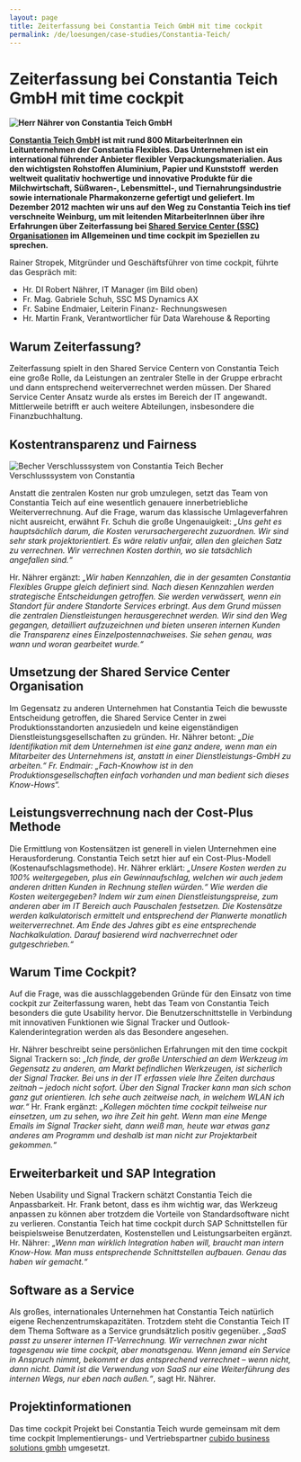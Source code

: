 ```yaml
---
layout: page
title: Zeiterfassung bei Constantia Teich GmbH mit time cockpit
permalink: /de/loesungen/case-studies/Constantia-Teich/
---
```


<h1 xmlns="http://www.w3.org/1999/xhtml">Zeiterfassung bei Constantia Teich GmbH mit time cockpit</h1><p xmlns="http://www.w3.org/1999/xhtml">
  <strong>
    <img src="{{site.baseurl}}images/customer_solutions/case-studies/teich/teich_naehrer.png" alt="Herr Nährer von Constantia Teich GmbH" title="Herr Nährer von Constantia Teich GmbH" />
  </strong>
</p><p xmlns="http://www.w3.org/1999/xhtml">
  <strong>
    <a href="http://teich.cflex.com/" target="_blank">Constantia Teich GmbH</a> ist mit rund 800 MitarbeiterInnen ein Leitunternehmen der Constantia Flexibles. Das Unternehmen ist ein international führender Anbieter flexibler Verpackungsmaterialien. Aus den wichtigsten Rohstoffen Aluminium, Papier und Kunststoff  werden weltweit qualitativ hochwertige und innovative Produkte für die Milchwirtschaft, Süßwaren-, Lebensmittel-, und Tiernahrungsindustrie sowie internationale Pharmakonzerne gefertigt und geliefert. Im Dezember 2012 machten wir uns auf den Weg zu Constantia Teich ins tief verschneite Weinburg, um mit leitenden MitarbeiterInnen über ihre Erfahrungen über Zeiterfassung bei <a href="http://de.wikipedia.org/wiki/Shared_Services" target="_blank">Shared Service Center (SSC) Organisationen</a> im Allgemeinen und time cockpit im Speziellen zu sprechen.</strong>
</p><p xmlns="http://www.w3.org/1999/xhtml">Rainer Stropek, Mitgründer und Geschäftsführer von time cockpit, führte das Gespräch mit:</p><ul xmlns="http://www.w3.org/1999/xhtml">
  <li>Hr. DI Robert Nährer, IT Manager (im Bild oben)</li>
  <li>Fr. Mag. Gabriele Schuh, SSC MS Dynamics AX</li>
  <li>Fr. Sabine Endmaier, Leiterin Finanz- Rechnungswesen</li>
  <li>Hr. Martin Frank, Verantwortlicher für Data Warehouse &amp; Reporting</li>
</ul><h2 xmlns="http://www.w3.org/1999/xhtml">Warum Zeiterfassung?</h2><p xmlns="http://www.w3.org/1999/xhtml">Zeiterfassung spielt in den Shared Service Centern von Constantia Teich eine große Rolle, da Leistungen an zentraler Stelle in der Gruppe erbracht und dann entsprechend weiterverrechnet werden müssen. Der Shared Service Center Ansatz wurde als erstes im Bereich der IT angewandt. Mittlerweile betrifft er auch weitere Abteilungen, insbesondere die Finanzbuchhaltung.</p><h2 xmlns="http://www.w3.org/1999/xhtml">Kostentransparenz und Fairness</h2><div class="floatRight" xmlns="http://www.w3.org/1999/xhtml">
  <img src="{{site.baseurl}}images/customer_solutions/case-studies/teich/teich_plastic_die_cut_lid.png" alt="Becher Verschlusssystem von Constantia Teich" title="Becher Verschlusssystem von Constantia Teich" />
  <span class="imageCaption">Becher Verschlusssystem von Constantia</span>
</div><p xmlns="http://www.w3.org/1999/xhtml">Anstatt die zentralen Kosten nur grob umzulegen, setzt das Team von Constantia Teich auf eine wesentlich genauere innerbetriebliche Weiterverrechnung. Auf die Frage, warum das klassische Umlageverfahren nicht ausreicht, erwähnt Fr. Schuh die große Ungenauigkeit: <em>„Uns geht es hauptsächlich darum, die Kosten verursachergerecht zuzuordnen. Wir sind sehr stark projektorientiert. Es wäre relativ unfair, allen den gleichen Satz zu verrechnen. Wir verrechnen Kosten dorthin, wo sie tatsächlich angefallen sind.“</em></p><p xmlns="http://www.w3.org/1999/xhtml">Hr. Nährer ergänzt: <em>„Wir haben Kennzahlen, die in der gesamten Constantia Flexibles Gruppe gleich definiert sind. Nach diesen Kennzahlen werden strategische Entscheidungen getroffen. Sie werden verwässert, wenn ein Standort für andere Standorte Services erbringt. Aus dem Grund müssen die zentralen Dienstleistungen herausgerechnet werden. Wir sind den Weg gegangen, detailliert aufzuzeichnen und bieten unseren internen Kunden die Transparenz eines Einzelpostennachweises. Sie sehen genau, was wann und woran gearbeitet wurde.“</em></p><h2 xmlns="http://www.w3.org/1999/xhtml">Umsetzung der Shared Service Center Organisation</h2><p xmlns="http://www.w3.org/1999/xhtml">Im Gegensatz zu anderen Unternehmen hat Constantia Teich die bewusste Entscheidung getroffen, die Shared Service Center in zwei Produktionsstandorten anzusiedeln und keine eigenständigen Dienstleistungsgesellschaften zu gründen. Hr. Nährer betont: <em>„Die Identifikation mit dem Unternehmen ist eine ganz andere, wenn man ein Mitarbeiter des Unternehmens ist, anstatt in einer Dienstleistungs-GmbH zu arbeiten.“ Fr. Endmair: „Fach-Knowhow ist in den Produktionsgesellschaften einfach vorhanden und man bedient sich dieses Know-Hows“.</em></p><h2 xmlns="http://www.w3.org/1999/xhtml">Leistungsverrechnung nach der Cost-Plus Methode</h2><p xmlns="http://www.w3.org/1999/xhtml">Die Ermittlung von Kostensätzen ist generell in vielen Unternehmen eine Herausforderung. Constantia Teich setzt hier auf ein Cost-Plus-Modell (Kostenaufschlagsmethode). Hr. Nährer erklärt: <em>„Unsere Kosten werden zu 100% weitergegeben, plus ein Gewinnaufschlag, welchen wir auch jedem anderen dritten Kunden in Rechnung stellen würden.“ Wie werden die Kosten weitergegeben? Indem wir zum einen Dienstleistungspreise, zum anderen aber im IT Bereich auch Pauschalen festsetzen. Die Kostensätze werden kalkulatorisch ermittelt und entsprechend der Planwerte monatlich weiterverrechnet. Am Ende des Jahres gibt es eine entsprechende Nachkalkulation. Darauf basierend wird nachverrechnet oder gutgeschrieben.“</em></p><h2 xmlns="http://www.w3.org/1999/xhtml">Warum Time Cockpit?</h2><p xmlns="http://www.w3.org/1999/xhtml">Auf die Frage, was die ausschlaggebenden Gründe für den Einsatz von time cockpit zur Zeiterfassung waren, hebt das Team von Constantia Teich besonders die gute Usability hervor. Die Benutzerschnittstelle in Verbindung mit innovativen Funktionen wie Signal Tracker und Outlook-Kalenderintegration werden als das Besondere angesehen.</p><p xmlns="http://www.w3.org/1999/xhtml">Hr. Nährer beschreibt seine persönlichen Erfahrungen mit den time cockpit Signal Trackern so: <em>„Ich finde, der große Unterschied an dem Werkzeug im Gegensatz zu anderen, am Markt befindlichen Werkzeugen, ist sicherlich der Signal Tracker. Bei uns in der IT erfassen viele Ihre Zeiten durchaus zeitnah – jedoch nicht sofort. Über den Signal Tracker kann man sich schon ganz gut orientieren. Ich sehe auch zeitweise nach, in welchem WLAN ich war.“</em> Hr. Frank ergänzt: <em>„Kollegen möchten time cockpit teilweise nur einsetzen, um zu sehen, wo ihre Zeit hin geht. Wenn man eine Menge Emails im Signal Tracker sieht, dann weiß man, heute war etwas ganz anderes am Programm und deshalb ist man nicht zur Projektarbeit gekommen.“</em></p><h2 xmlns="http://www.w3.org/1999/xhtml">Erweiterbarkeit und SAP Integration</h2><p xmlns="http://www.w3.org/1999/xhtml">Neben Usability und Signal Trackern schätzt Constantia Teich die Anpassbarkeit. Hr. Frank betont, dass es ihm wichtig war, das Werkzeug anpassen zu können aber trotzdem die Vorteile von Standardsoftware nicht zu verlieren. Constantia Teich hat time cockpit durch SAP Schnittstellen für beispielsweise Benutzerdaten, Kostenstellen und Leistungsarbeiten ergänzt. Hr. Nährer: <em>„Wenn man wirklich Integration haben will, braucht man intern Know-How. Man muss entsprechende Schnittstellen aufbauen. Genau das haben wir gemacht.“</em></p><h2 xmlns="http://www.w3.org/1999/xhtml">Software as a Service</h2><p xmlns="http://www.w3.org/1999/xhtml">Als großes, internationales Unternehmen hat Constantia Teich natürlich eigene Rechenzentrumskapazitäten. Trotzdem steht die Constantia Teich IT dem Thema Software as a Service grundsätzlich positiv gegenüber. <em>„SaaS passt zu unserer internen IT-Verrechnung. Wir verrechnen zwar nicht tagesgenau wie time cockpit, aber monatsgenau. Wenn jemand ein Service in Anspruch nimmt, bekommt er das entsprechend verrechnet – wenn nicht, dann nicht. Damit ist die Verwendung von SaaS nur eine Weiterführung des internen Wegs, nur eben nach außen.“</em>, sagt Hr. Nährer.</p><h2 xmlns="http://www.w3.org/1999/xhtml">Projektinformationen</h2><p xmlns="http://www.w3.org/1999/xhtml">Das time cockpit Projekt bei Constantia Teich wurde gemeinsam mit dem time cockpit Implementierungs- und Vertriebspartner <a href="http://www.cubido.at/" target="_blank">cubido business solutions gmbh</a> umgesetzt.</p>